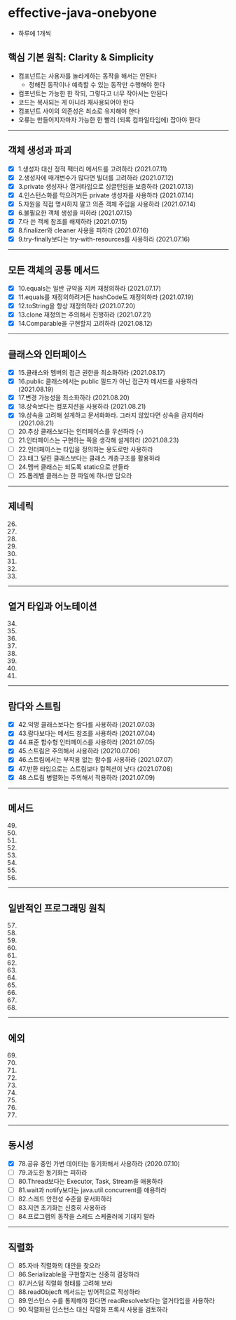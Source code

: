 # effective-java-onebyone
* 하루에 1개씩

## 핵심 기본 원칙: Clarity & Simplicity
* 컴포넌트는 사용자를 놀라게하는 동작을 해서는 안된다
  * 정해진 동작이나 예측할 수 있는 동작만 수행해야 한다
* 컴포넌트는 가능한 한 작되, 그렇다고 너무 작아서는 안된다
* 코드는 복사되는 게 아니라 재사용되어야 한다
* 컴포넌트 사이의 의존성은 최소로 유지해야 한다
* 오류는 만들어지자마자 가능한 한 빨리 (되록 컴파일타임에) 잡아야 한다

---
## 객체 생성과 파괴
- [x] 1.생성자 대신 정적 팩터리 메서드를 고려하라 (2021.07.11)
- [x] 2.생성자에 매개변수가 많다면 빌더를 고려하라 (2021.07.12)
- [x] 3.private 생성자나 열거타입으로 싱글턴임을 보증하라 (2021.07.13)
- [x] 4.인스턴스화를 막으려거든 private 생성자를 사용하라 (2021.07.14)
- [x] 5.자원을 직접 명시하지 말고 의존 객체 주입을 사용하라 (2021.07.14)
- [x] 6.불필요한 객체 생성을 피하라 (2021.07.15)
- [x] 7.다 쓴 객체 참조를 해제하라 (2021.07.15)
- [x] 8.finalizer와 cleaner 사용을 피하라 (2021.07.16)
- [x] 9.try-finally보다는 try-with-resources를 사용하라 (2021.07.16) 

---
## 모든 객체의 공통 메서드
- [x] 10.equals는 일반 규약을 지켜 재정의하라 (2021.07.17)
- [x] 11.equals를 재정의하려거든 hashCode도 재정의하라 (2021.07.19)
- [x] 12.toString을 항상 재정의하라 (2021.07.20)
- [x] 13.clone 재정의는 주의해서 진행하라 (2021.07.21)
- [x] 14.Comparable을 구현할지 고려하라 (2021.08.12)

---
## 클래스와 인터페이스
- [x] 15.클래스와 멤버의 접근 권한을 최소화하라 (2021.08.17)
- [x] 16.public 클래스에서는 public 필드가 아닌 접근자 메서드를 사용하라 (2021.08.19)
- [x] 17.변경 가능성을 최소화하라 (2021.08.20)
- [x] 18.상속보다는 컴포지션을 사용하라 (2021.08.21)
- [x] 19.상속을 고려해 설계하고 문서화화라. 그러지 않았다면 상속을 금지하라 (2021.08.21)
- [ ] 20.추상 클래스보다는 인터페이스를 우선하라 (-)
- [ ] 21.인터페이스는 구현하는 쪽을 생각해 설계하라 (2021.08.23)
- [ ] 22.인터페이스는 타입을 정의하는 용도로만 사용하라
- [ ] 23.태그 달린 클래스보다는 클래스 계층구조를 활용하라
- [ ] 24.멤버 클래스는 되도록 static으로 만들라
- [ ] 25.톱레벨 클래스는 한 파일에 하나만 담으라

---
## 제네릭
26. 
27. 
28.
29.
30.
31.
32.
33.

---
## 열거 타입과 어노테이션
34. 
35.
36.
37.
38.
39.
40.
41.

---
## 람다와 스트림
- [x]  42.익명 클래스보다는 람다를 사용하라 (2021.07.03)
- [x]  43.람다보다는 메서드 참조를 사용하라 (2021.07.04)
- [x]  44.표준 함수형 인터페이스를 사용하라 (2021.07.05)
- [x]  45.스트림은 주의해서 사용하라 (20210.07.06)
- [x]  46.스트림에서는 부작용 없는 함수를 사용하라 (2021.07.07)
- [x]  47.반환 타입으로는 스트림보다 컬렉션이 낫다 (2021.07.08)
- [x]  48.스트림 병렬화는 주의해서 적용하라 (2021.07.09)

---
## 메서드
49.
50.
51.
52.
53.
54.
55.
56.

---
## 일반적인 프로그래밍 원칙
57.
58.
59.
60.
61.
62.
63.
64.
65.
66.
67.
68.

---
## 에외
69.
70.
71.
72.
73.
74.
75.
76.
77.

---
## 동시성
- [x]  78.공유 중인 가변 데이터는 동기화해서 사용하라 (2020.07.10)
- [ ]  79.과도한 동기화는 피하라
- [ ]  80.Thread보다는 Executor, Task, Stream을 애용하라
- [ ]  81.wait과 notify보다는 java.util.concurrent를 애용하라
- [ ]  82.스레드 안전성 수준을 문서화하라
- [ ]  83.지연 초기화는 신중히 사용하라
- [ ]  84.프로그램의 동작을 스레드 스케줄러에 기대지 말라

---
## 직렬화
- [ ]  85.자바 직렬화의 대안을 찾으라
- [ ]  86.Serializable을 구현할지는 신중히 결정하라
- [ ]  87.커스텀 직렬화 형태를 고려해 보라
- [ ]  88.readObjecft 메서드는 방어적으로 작성하라
- [ ]  89.인스턴스 수를 통제해야 한다면 readResolve보다는 열거타입을 사용하라
- [ ]  90.직렬화된 인스턴스 대신 직렬화 프록시 사용을 검토하라
